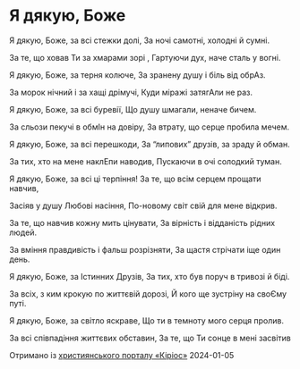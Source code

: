 Я дякую, Боже
================================================================

Я дякую, Боже, за всі стежки долі,
За ночі самотні, холодні й сумні.

За те, що ховав Ти за хмарами зорі ,
Гартуючи дух, наче сталь у вогні.

Я дякую, Боже, за терня колюче,
За зранену душу і біль від обрАз.

За морок нічний і за хащі дрімучі,
Куди міражі затягАли не раз.

Я дякую, Боже, за всі буревії,
Що душу шмагали, неначе бичем.

За сльози пекучі в обмІн на довіру,
За втрату, що серце пробила мечем.

Я дякую, Боже, за всі перешкоди,
За “липових” друзів, за зраду й обман.

За тих, хто на мене наклЕпи наводив,
Пускаючи в очі солодкий туман.

Я дякую, Боже, за всі ці терпіння!
За те, що всім серцем прощати навчив,

Засіяв у душу Любові насіння,
По-новому світ свій для мене відкрив.

За те, що навчив кожну мить цінувати,
За вірність і відданість рідних людей.

За вміння правдивість і фальш розрізняти,
За щастя стрічати іще один день.

Я дякую, Боже, за Істинних Друзів,
За тих, хто був поруч в тривозі й біді.

За всіх, з ким крокую по життєвій дорозі,
Й кого ще зустріну на своЄму путі.

Я дякую, Боже, за світло яскраве,
Що ти в темноту мого серця пролив.

За всі співпадіння життєвих обставин,
За те, що Ти сонце в мені засвітив


[джерело]: https://kyrios.org.ua/literature/vinchuvannya/3880-ja-djakuju-bozhe.html

Отримано із [християнського порталу «Кіріос»][джерело]
2024-01-05
